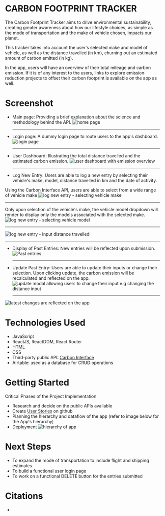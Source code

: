 # CARBON FOOTPRINT TRACKER

The Carbon Footprint Tracker aims to drive environmental sustainability, creating greater awareness about how our lifestyle choices, as simple as the mode of transportation and the make of vehicle chosen, impacts our planet.

This tracker takes into account the user's selected make and model of vehicle, as well as the distance travelled (in km), churning out an estimated amount of carbon emitted (in kg).

In the app, users will have an overview of their total mileage and carbon emission. If it is of any interest to the users, links to explore emission reduction projects to offset their carbon footprint is available on the app as well.

# Screenshot

- Main page: Providing a brief explanation about the science and methodology behind the API.
  ![home page](src/screenshots/main-page-2.png)

  ***

- Login page: A dummy login page to route users to the app's dashboard.
  ![login page](src/screenshots/login-page.png)

  ***

- User Dashboard: Illustrating the total distance travelled and the estimated carbon emission.
  ![user dashboard with emission overview](src/screenshots/dashboard.png)

  ***

- Log New Entry: Users are able to log a new entry by selecting their vehicle's make, model, distance travelled in km and the date of activity.

Using the Carbon Interface API, users are able to select from a wide range of vehicle make
![log new entry - selecting vehicle make](src/screenshots/form-1.png)

---

Only upon selection of the vehicle's make, the vehicle model dropdown will render to display only the models associated with the selected make.
![log new entry - selecting vehicle model](src/screenshots/form-2.png)

---

![log new entry - input distance travelled](src/screenshots/form-3.png)

---

- Display of Past Entries: New entries will be reflected upon submission.
  ![Past entries](src/screenshots/entries.png)

  ***

- Update Past Entry: Users are able to update their inputs or change their selection. Upon clicking update, the carbon emission will be recalculated and reflected on the app.
  ![update modal allowing users to change their input e.g changing the distance input](src/screenshots/update-entry.png)

  ***

![latest changes are reflected on the app](src/screenshots/updated-entry.png)

# Technologies Used

- JavaScript
- ReactJS, ReactDOM, React Router
- HTML
- CSS
- Third-party public API: [Carbon Interface](https://docs.carboninterface.com/#/)
- Airtable: used as a database for CRUD operations

# Getting Started

Critical Phases of the Project Implementation

- Research and decide on the public APIs available
- Create [User Stories](https://github.com/users/samanthatan01/projects/1) on github
- Planning the hierarchy and dataflow of the app (refer to image below for the App's hierarchy)
- Deployment
  ![hierarchy of app](src/screenshots/Hierarchy.png)

# Next Steps

- To expand the mode of transportation to include flight and shipping estimates
- To build a functional user login page
- To work on a functional DELETE button for the entries submitted

# Citations

-
